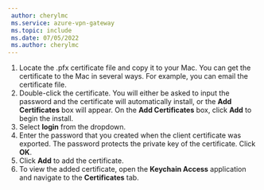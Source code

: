 ```yaml
---
 author: cherylmc
 ms.service: azure-vpn-gateway
 ms.topic: include
 ms.date: 07/05/2022
 ms.author: cherylmc
---
```

1. Locate the .pfx certificate file and copy it to your Mac. You can get the certificate to the Mac in several ways. For example, you can email the certificate file.
1. Double-click the certificate. You will either be asked to input the password and the certificate will automatically install, or the **Add Certificates** box will appear. On the **Add Certificates** box, click **Add** to begin the install.
1. Select **login** from the dropdown.
1. Enter the password that you created when the client certificate was exported. The password protects the private key of the certificate. Click **OK**.
1. Click **Add** to add the certificate.
1. To view the added certificate, open the **Keychain Access** application and navigate to the **Certificates** tab.
